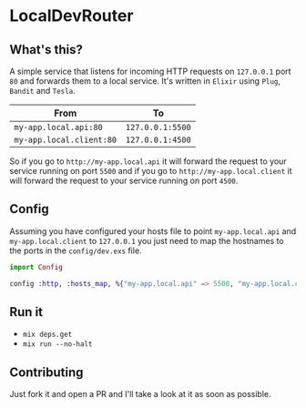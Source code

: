 # LocalDevRouter

## What's this?

A simple service that listens for incoming HTTP requests on `127.0.0.1` port `80` and forwards them to a local service.
It's written in `Elixir` using `Plug`, `Bandit` and `Tesla`.

| From                     | To               |
| ------------------------ | ---------------- |
| `my-app.local.api:80`    | `127.0.0.1:5500` |
| `my-app.local.client:80` | `127.0.0.1:4500` |

So if you go to `http://my-app.local.api` it will forward the request to your service running on port `5500` and if you go to `http://my-app.local.client` it will forward the request to your service running on port `4500`.

## Config

Assuming you have configured your hosts file to point `my-app.local.api` and `my-app.local.client` to `127.0.0.1` you just need to map the hostnames to the ports in the `config/dev.exs` file.

```elixir
import Config

config :http, :hosts_map, %{"my-app.local.api" => 5500, "my-app.local.client" => 4500}
```

## Run it

- `mix deps.get`
- `mix run --no-halt`

## Contributing

Just fork it and open a PR and I'll take a look at it as soon as possible.
